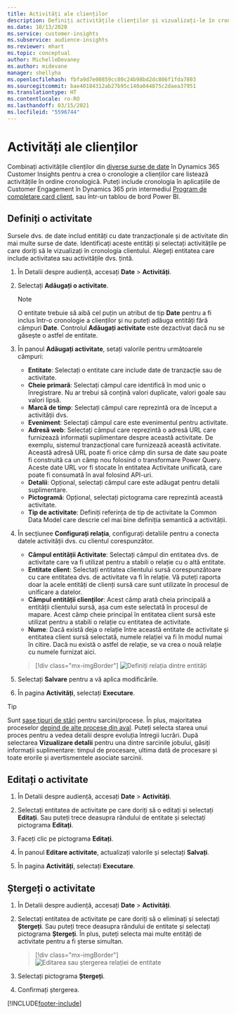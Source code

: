```yaml
---
title: Activități ale clienților
description: Definiți activitățile clienților și vizualizați-le în cronologia clienților.
ms.date: 10/13/2020
ms.service: customer-insights
ms.subservice: audience-insights
ms.reviewer: mhart
ms.topic: conceptual
author: MichelleDevaney
ms.author: midevane
manager: shellyha
ms.openlocfilehash: fbfa9d7e00859cc80c24b98bd2dc806f1fda7803
ms.sourcegitcommit: bae40184312ab27b95c140a044875c2daea37951
ms.translationtype: HT
ms.contentlocale: ro-RO
ms.lasthandoff: 03/15/2021
ms.locfileid: "5596744"
---
```

# <a name="customer-activities"></a>Activități ale clienților

Combinați activitățile clienților din [diverse surse de date](data-sources.md) în Dynamics 365 Customer Insights pentru a crea o cronologie a clienților care listează activitățile în ordine cronologică. Puteți include cronologia în aplicațiile de Customer Engagement în Dynamics 365 prin intermediul [Program de completare card client](customer-card-add-in.md), sau într-un tablou de bord Power BI.

## <a name="define-an-activity"></a>Definiți o activitate

Sursele dvs. de date includ entități cu date tranzacționale și de activitate din mai multe surse de date. Identificați aceste entități și selectați activitățile pe care doriți să le vizualizați în cronologia clientului. Alegeți entitatea care include activitatea sau activitățile dvs. țintă.

1. În Detalii despre audiență, accesați **Date** > **Activități**.

1. Selectați **Adăugați o activitate**.

   > [!NOTE]
   > O entitate trebuie să aibă cel puțin un atribut de tip **Date** pentru a fi inclus într-o cronologie a clienților și nu puteți adăuga entități fără câmpuri **Date**. Controlul **Adăugați activitate** este dezactivat dacă nu se găsește o astfel de entitate.

1. În panoul **Adăugați activitate**, setați valorile pentru următoarele câmpuri:

   - **Entitate**: Selectați o entitate care include date de tranzacție sau de activitate.
   - **Cheie primară**: Selectați câmpul care identifică în mod unic o înregistrare. Nu ar trebui să conțină valori duplicate, valori goale sau valori lipsă.
   - **Marcă de timp**: Selectați câmpul care reprezintă ora de început a activității dvs.
   - **Eveniment**: Selectați câmpul care este evenimentul pentru activitate.
   - **Adresă web**: Selectați câmpul care reprezintă o adresă URL care furnizează informații suplimentare despre această activitate. De exemplu, sistemul tranzacțional care furnizează această activitate. Această adresă URL poate fi orice câmp din sursa de date sau poate fi construită ca un câmp nou folosind o transformare Power Query. Aceste date URL vor fi stocate în entitatea Activitate unificată, care poate fi consumată în aval folosind API-uri.
   - **Detalii**: Opțional, selectați câmpul care este adăugat pentru detalii suplimentare.
   - **Pictogramă**: Opțional, selectați pictograma care reprezintă această activitate.
   - **Tip de activitate**: Definiți referința de tip de activitate la Common Data Model care descrie cel mai bine definiția semantică a activității.

1. În secțiunee **Configurați relația**, configurați detaliile pentru a conecta datele activității dvs. cu clientul corespunzător.

    - **Câmpul entității Activitate**: Selectați câmpul din entitatea dvs. de activitate care va fi utilizat pentru a stabili o relație cu o altă entitate.
    - **Entitate client**: Selectați entitatea clientului sursă corespunzătoare cu care entitatea dvs. de activitate va fi în relație. Vă puteți raporta doar la acele entități de clienți sursă care sunt utilizate în procesul de unificare a datelor.
    - **Câmpul entității clienților**: Acest câmp arată cheia principală a entității clientului sursă, așa cum este selectată în procesul de mapare. Acest câmp cheie principal în entitatea client sursă este utilizat pentru a stabili o relație cu entitatea de activitate.
    - **Nume**: Dacă există deja o relație între această entitate de activitate și entitatea client sursă selectată, numele relației va fi în modul numai în citire. Dacă nu există o astfel de relație, se va crea o nouă relație cu numele furnizat aici.
   
   > [!div class="mx-imgBorder"]
   > ![Definiți relația dintre entități](media/activities-entities-define.png "Definiți relația dintre entități")

1. Selectați **Salvare** pentru a vă aplica modificările.

1. În pagina **Activități**, selectați **Executare**.

> [!TIP]
> Sunt [șase tipuri de stări](system.md#status-types) pentru sarcini/procese. În plus, majoritatea proceselor [depind de alte procese din aval](system.md#refresh-policies). Puteți selecta starea unui proces pentru a vedea detalii despre evoluția întregii lucrări. După selectarea **Vizualizare detalii** pentru una dintre sarcinile jobului, găsiți informații suplimentare: timpul de procesare, ultima dată de procesare și toate erorile și avertismentele asociate sarcinii.

## <a name="edit-an-activity"></a>Editați o activitate

1. În Detalii despre audiență, accesați **Date** > **Activități**.

2. Selectați entitatea de activitate pe care doriți să o editați și selectați **Editați**. Sau puteți trece deasupra rândului de entitate și selectați pictograma **Editați**.

3. Faceți clic pe pictograma **Editați**.

4. În panoul **Editare activitate**, actualizați valorile și selectați **Salvați**.

5. În pagina **Activități**, selectați **Executare**.

## <a name="delete-an-activity"></a>Ștergeți o activitate

1. În Detalii despre audiență, accesați **Date** > **Activități**.

2. Selectați entitatea de activitate pe care doriți să o eliminați și selectați **Ștergeți**. Sau puteți trece deasupra rândului de entitate și selectați pictograma **Ștergeți**. În plus, puteți selecta mai multe entități de activitate pentru a fi șterse simultan.
   > [!div class="mx-imgBorder"]
   > ![Editarea sau ștergerea relației de entitate](media/activities-entities-edit-delete.png "Editarea sau ștergerea relației de entitate")

3. Selectați pictograma **Ștergeți**.

4. Confirmați ștergerea.


[!INCLUDE[footer-include](../includes/footer-banner.md)]